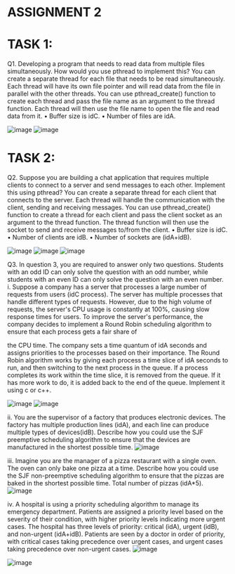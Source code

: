 # ASSIGNMENT 2

# TASK 1:
Q1. Developing a program that needs to read data from multiple files simultaneously. How would you use
pthread to implement this?
You can create a separate thread for each file that needs to be read simultaneously. Each thread will have
its own file pointer and will read data from the file in parallel with the other threads. You can use
pthread_create() function to create each thread and pass the file name as an argument to the thread function.
Each thread will then use the file name to open the file and read data from it.
• Buffer size is idC.
• Number of files are idA.

![image](https://user-images.githubusercontent.com/123716596/229280469-faa099a3-739f-4704-94bb-0b9d683a1f3a.png)
![image](https://user-images.githubusercontent.com/123716596/229280482-8b213985-d58a-4fb1-bcc5-87e167c18b86.png)


# TASK 2:
Q2. Suppose you are building a chat application that requires multiple clients to connect to a server and
send messages to each other. Implement this using pthread?
You can create a separate thread for each client that connects to the server. Each thread will handle the
communication with the client, sending and receiving messages. You can use pthread_create() function to
create a thread for each client and pass the client socket as an argument to the thread function. The thread
function will then use the socket to send and receive messages to/from the client.
• Buffer size is idC.
• Number of clients are idB.
• Number of sockets are (idA+idB).

![image](https://user-images.githubusercontent.com/123716596/229280582-c67d0bce-cbc0-45a4-b16b-dde4e4f2ab9a.png)
![image](https://user-images.githubusercontent.com/123716596/229280599-b594ebc5-c7cd-4508-a008-036156eda1b8.png)
![image](https://user-images.githubusercontent.com/123716596/229280619-a47bbe5e-a7e4-4269-9453-6afb61177f67.png)

Q3. In question 3, you are required to answer only two questions. Students with an odd ID can only solve
the question with an odd number, while students with an even ID can only solve the question with an even
number.
i. Suppose a company has a server that processes a large number of requests from users (idC
process). The server has multiple processes that handle different types of requests. However,
due to the high volume of requests, the server's CPU usage is constantly at 100%, causing slow
response times for users. To improve the server's performance, the company decides to
implement a Round Robin scheduling algorithm to ensure that each process gets a fair share of

the CPU time. The company sets a time quantum of idA seconds and assigns priorities to the
processes based on their importance. The Round Robin algorithm works by giving each
process a time slice of idA seconds to run, and then switching to the next process in the queue.
If a process completes its work within the time slice, it is removed from the queue. If it has
more work to do, it is added back to the end of the queue. Implement it using c or c++.

![image](https://user-images.githubusercontent.com/123716596/229280692-d9b73dc3-9cff-4290-98b9-5cf33b5a0383.png)
![image](https://user-images.githubusercontent.com/123716596/229280706-56a58d0e-fec0-42d9-9715-acc059826543.png)

ii. You are the supervisor of a factory that produces electronic devices. The factory has multiple
production lines (idA), and each line can produce multiple types of devices(idB). Describe how
you could use the SJF preemptive scheduling algorithm to ensure that the devices are
manufactured in the shortest possible time.
![image](https://user-images.githubusercontent.com/123716596/229280940-14b65990-58a4-4e64-8837-40955d157e68.png)


iii. Imagine you are the manager of a pizza restaurant with a single oven. The oven can only bake
one pizza at a time. Describe how you could use the SJF non-preemptive scheduling algorithm
to ensure that the pizzas are baked in the shortest possible time. Total number of pizzas (idA*5).
![image](https://user-images.githubusercontent.com/123716596/229281017-29a54f7c-8a1e-47cf-8417-080575d9171b.png)

iv. A hospital is using a priority scheduling algorithm to manage its emergency department.
Patients are assigned a priority level based on the severity of their condition, with higher
priority levels indicating more urgent cases. The hospital has three levels of priority: critical
(idA), urgent (idB), and non-urgent (idA+idB). Patients are seen by a doctor in order of priority,
with critical cases taking precedence over urgent cases, and urgent cases taking precedence
over non-urgent cases.
![image](https://user-images.githubusercontent.com/123716596/229280880-09d2e43e-7c49-434c-bb4d-35b7131cf4a7.png)



![image](https://user-images.githubusercontent.com/123716596/229280773-31d73b50-1c40-40bb-85b2-8e3b91180231.png)
